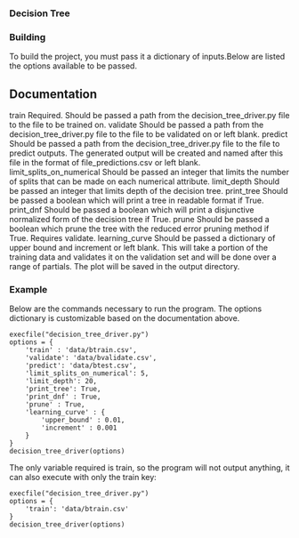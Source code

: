 ### Decision Tree 


### Building

To build the project, you must pass it a dictionary of inputs.Below are listed the options available to be passed.

## Documentation
train
	Required. Should be passed a path from the decision_tree_driver.py file to the file to be trained on.
validate
	Should be passed a path from the decision_tree_driver.py file to the file to be validated on or left blank.
predict
	Should be passed a path from the decision_tree_driver.py file to the file to predict outputs. The generated output will be created and named after this file in the format of file_predictions.csv or left blank.
limit_splits_on_numerical
	Should be passed an integer that limits the number of splits that can be made on each numerical attribute.
limit_depth
	Should be passed an integer that limits depth of the decision tree.
print_tree
	Should be passed a boolean which will print a tree in readable format if True.
print_dnf
	Should be passed a boolean which will print a disjunctive normalized form of the decision tree if True.
prune
	Should be passed a boolean which prune the tree with the reduced error pruning method if True. Requires validate.
learning_curve
	Should be passed a dictionary of upper bound and increment or left blank. This will take a portion of the training data and validates it on the validation set and will be done over a range of partials. The plot will be saved in the output directory.


### Example

Below are the commands necessary to run the program. The options dictionary is customizable based on the documentation above. 

	execfile("decision_tree_driver.py")
	options = {
	    'train' : 'data/btrain.csv',
	    'validate': 'data/bvalidate.csv',
	    'predict': 'data/btest.csv',
	    'limit_splits_on_numerical': 5,
	    'limit_depth': 20,
	    'print_tree': True,
	    'print_dnf' : True,
	    'prune' : True,
	    'learning_curve' : {
	    	'upper_bound' : 0.01,
	    	'increment' : 0.001
		}
	}
	decision_tree_driver(options)

The only variable required is train, so the program will not output anything, it can also execute with only the train key:

	execfile("decision_tree_driver.py")
	options = {
		'train': 'data/btrain.csv'
	}
	decision_tree_driver(options)

